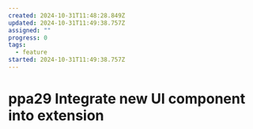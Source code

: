 ```yaml
---
created: 2024-10-31T11:48:28.849Z
updated: 2024-10-31T11:49:38.757Z
assigned: ""
progress: 0
tags:
  - feature
started: 2024-10-31T11:49:38.757Z
---
```


# ppa29 Integrate new UI component into extension
